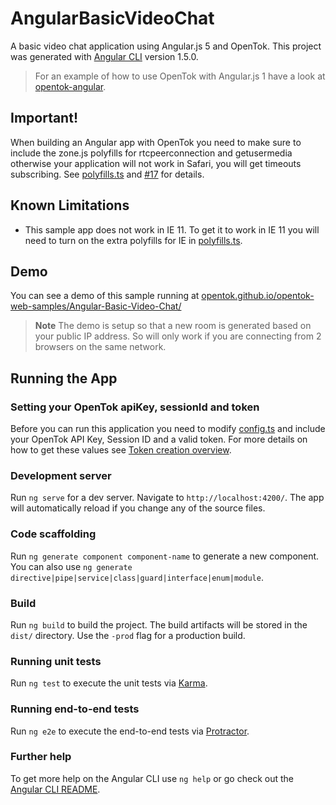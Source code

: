 # AngularBasicVideoChat

A basic video chat application using Angular.js 5 and OpenTok. This project was generated with [Angular CLI](https://github.com/angular/angular-cli) version 1.5.0.

>For an example of how to use OpenTok with Angular.js 1 have a look at [opentok-angular](http://github.com/aullman/opentok-angular).

## Important!

When building an Angular app with OpenTok you need to make sure to include the zone.js polyfills for rtcpeerconnection and getusermedia otherwise your application will not work in Safari, you will get timeouts subscribing. See [polyfills.ts](src/polyfills.ts) and [#17](/opentok/opentok-web-samples/issues/17) for details.

## Known Limitations

* This sample app does not work in IE 11. To get it to work in IE 11 you will need to turn on the extra polyfills for IE in [polyfills.ts](src/polyfills.ts).

## Demo

You can see a demo of this sample running at [opentok.github.io/opentok-web-samples/Angular-Basic-Video-Chat/](https://opentok.github.io/opentok-web-samples/Angular-Basic-Video-Chat/)

> **Note** The demo is setup so that a new room is generated based on your public IP address. So will only work if you are connecting from 2 browsers on the same network.

## Running the App

### Setting your OpenTok apiKey, sessionId and token

Before you can run this application you need to modify [config.ts](src/config.ts) and include your OpenTok API Key, Session ID and a valid token. For more details on how to get these values see [Token creation
overview](https://tokbox.com/opentok/tutorials/create-token/).

### Development server

Run `ng serve` for a dev server. Navigate to `http://localhost:4200/`. The app will automatically reload if you change any of the source files.

### Code scaffolding

Run `ng generate component component-name` to generate a new component. You can also use `ng generate directive|pipe|service|class|guard|interface|enum|module`.

### Build

Run `ng build` to build the project. The build artifacts will be stored in the `dist/` directory. Use the `-prod` flag for a production build.

### Running unit tests

Run `ng test` to execute the unit tests via [Karma](https://karma-runner.github.io).

### Running end-to-end tests

Run `ng e2e` to execute the end-to-end tests via [Protractor](http://www.protractortest.org/).

### Further help

To get more help on the Angular CLI use `ng help` or go check out the [Angular CLI README](https://github.com/angular/angular-cli/blob/master/README.md).

